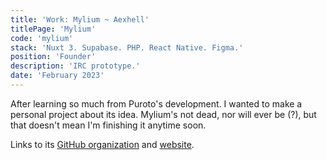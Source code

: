 ```yaml
---
title: 'Work: Mylium ~ Aexhell'
titlePage: 'Mylium'
code: 'mylium'
stack: 'Nuxt 3. Supabase. PHP. React Native. Figma.'
position: 'Founder'
description: 'IRC prototype.'
date: 'February 2023'
---
```

After learning so much from Puroto's development. I wanted to make a personal project about its idea.
Mylium's not dead, nor will ever be (?), but that doesn't mean I'm finishing it anytime soon.

Links to its [GitHub organization](https://github.com/mylium) and [website](https://mylium.app/).